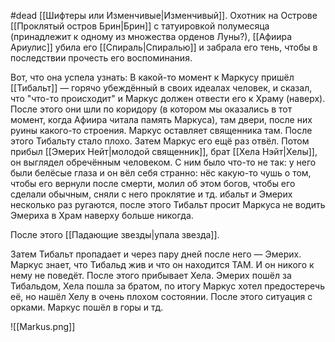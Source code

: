 #dead 
[[Шифтеры или Изменчивые|Изменчивый]]. Охотник на Острове [[Проклятый остров Брин|Брин]] с татуировкой полумесяца (принадлежит к одному из множества орденов Луны?), [[Афиира Ариулис]] убила его [[Спираль|Спиралью]] и забрала его тень, чтобы в последствии прочесть его воспоминания.

Вот, что она успела узнать:
В какой-то момент к Маркусу пришёл [[Тибальт]] — горячо убеждённый в своих идеалах человек, и сказал, что "что-то происходит" и Маркус должен отвести его к Храму (наверх). После этого они шли по коридору (в котором мы оказались в тот момент, когда Афиира читала память Маркуса), там двери, после них руины какого-то строения. 
Маркус оставляет священника там. После этого Тибальту стало плохо. Затем Маркус его ещё раз отвёл. Потом прибыл [[Эмерих Нейт|молодой священник]], брат [[Хела Нэйт|Хелы]], он выглядел обречённым человеком. С ним было что-то не так: у него были белёсые глаза и он вёл себя странно: нёс какую-то чушь о том, чтобы его вернули после смерти, молил об этом богов, чтобы его сделали обычным, сняли с него проклятие и тд.
ибальт и Эмерих несколько раз ругаются, после этого Тибальт просит Маркуса не водить Эмериха в Храм наверху больше никогда. 

После этого [[Падающие звезды|упала звезда]]. 

Затем Тибальт пропадает и через пару дней после него — Эмерих. 
Маркус знает, что Тибальд жив и что он находится ТАМ. И он никого к нему не поведёт. После этого прибывает Хела. 
Эмерих пошёл за Тибальдом, Хела пошла за братом, по итогу Маркус хотел предостеречь её, но нашёл Хелу в очень плохом состоянии. После этого ситуация с орками. Маркус пошёл в горы и тд. 


![[Markus.png]]
